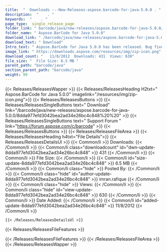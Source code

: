 ```yaml
---
title:  "  Downloads ---New-Releases-aspose.barcode-for-java-5.0.0 . " 
description:  "    . " 
keywords:  "    . " 
page_type:  single_release_page
folder_link: " barcode/java/new-releases/aspose.barcode-for-java-5.0.0/"
folder_name: " Aspose.BarCode for Java 5.0.0"
download_link: " /barcode/java/new-releases/aspose.barcode-for-java-5.0.0/8dda977efd3042bea2ad34e26bc4c848"
download_text: " Download"
Intro_text: " Aspose.BarCode for Java 5.0.0 has been released. Bug fixes provided in this vers..."
image_link: " https://downloads.aspose.com/resources/img/zip-icon.png"
download_count: "   11/8/2012  Downloads: 431  Views: 630"
file_size: "  File Size: 6.5 MB "
parent_path: "barcode/java"
section_parent_path: "barcode/java"
weight: 99 
---
```


{{< Releases/ReleasesWapper >}}
  {{< Releases/ReleasesHeading H2txt=" Aspose.BarCode for Java 5.0.0" imagelink="/resources/img/zip-icon.png">}}
  {{< Releases/ReleasesButtons >}}
    {{< Releases/ReleasesSingleButtons text=" Download" link="/barcode/java/new-releases/aspose.barcode-for-java-5.0.0/8dda977efd3042bea2ad34e26bc4c848%20%20" >}}
    {{< Releases/ReleasesSingleButtons text=" Support Forum " link="https://forum.aspose.com/c/barcode" >}}
  {{< Releases/ReleasesButtons >}}
  {{< Releases/ReleasesFileArea >}}
    {{< Releases/ReleasesHeading h4txt="File Details">}}
    {{< Releases/ReleasesDetailsUl >}}
            {{< Common/li  >}} Downloads: {{< /Common/li >}} 
      {{< Common/li class="downloadcount" id="dwn-update-8dda977efd3042bea2ad34e26bc4c848" >}} 431 {{< /Common/li >}} 
      {{< Common/li  >}} File Size: {{< /Common/li >}} 
      {{< Common/li id="size-update-8dda977efd3042bea2ad34e26bc4c848" >}} 6.5 MB {{< /Common/li >}} 
      {{< Common/li  class="hide" >}} Posted By: {{< /Common/li >}} 
      {{< Common/li class="hide" id="author-update-8dda977efd3042bea2ad34e26bc4c848" >}} imran.rafique {{< /Common/li >}} 
      {{< Common/li class="hide"  >}} Views: {{< /Common/li >}} 
      {{< Common/li class="hide" id="view-update-8dda977efd3042bea2ad34e26bc4c848" >}} 630 {{< /Common/li >}} 
      {{< Common/li  >}} Date Added: {{< /Common/li >}} 
      {{< Common/li id="added-update-8dda977efd3042bea2ad34e26bc4c848" >}} 11/8/2012 {{< /Common/li >}} 

    {{< /Releases/ReleasesDetailsUl >}}

  {{< Releases/ReleasesFileFeatures >}}
      
  {{< /Releases/ReleasesFileFeatures >}}
 {{< /Releases/ReleasesFileArea >}}
{{< /Releases/ReleasesWapper >}}


